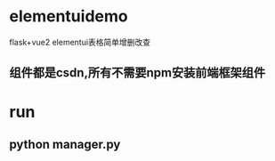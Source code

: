 # elementuidemo
flask+vue2 elementui表格简单增删改查

## 组件都是csdn,所有不需要npm安装前端框架组件

# run
## python manager.py